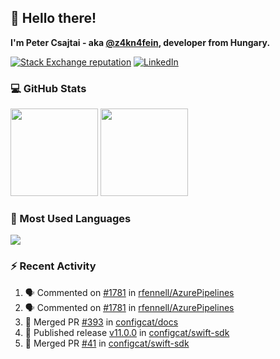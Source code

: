 ## 👋 Hello there!

**I'm Peter Csajtai - aka [@z4kn4fein](https://github.com/z4kn4fein), developer from Hungary.**

[![Stack Exchange reputation](https://img.shields.io/stackexchange/stackoverflow/r/8700582?color=orange&label=reputation&logo=stackoverflow&style=for-the-badge)](https://stackoverflow.com/users/8700582)
[![LinkedIn](https://img.shields.io/badge/linkedin-%230077B5.svg?style=for-the-badge&logo=linkedin&logoColor=white)](https://www.linkedin.com/in/csajtai-p%C3%A9ter-45395341/)

### 💻 GitHub Stats

<div>
  <img height="140px" src="https://github-readme-stats-pcsajtai.vercel.app/api?username=z4kn4fein&show_icons=true&hide_border=true&count_private=true&custom_title=Stats&theme=dracula&line_height=24&hide_title=true">
  <img height="140px" src="https://streak-stats.demolab.com?user=z4kn4fein&theme=dracula&hide_border=true">
  
</div>

### :toolbox: Most Used Languages

<img src="https://github-readme-stats-pcsajtai.vercel.app/api/top-langs/?username=z4kn4fein&theme=dracula&hide_border=true&layout=compact&langs_count=8&hide_title=true">

### :zap: Recent Activity

<!--START_SECTION:activity-->
1. 🗣 Commented on [#1781](https://github.com/rfennell/AzurePipelines/issues/1781#issuecomment-2012373958) in [rfennell/AzurePipelines](https://github.com/rfennell/AzurePipelines)
2. 🗣 Commented on [#1781](https://github.com/rfennell/AzurePipelines/issues/1781#issuecomment-2012105105) in [rfennell/AzurePipelines](https://github.com/rfennell/AzurePipelines)
3. 🎉 Merged PR [#393](https://github.com/configcat/docs/pull/393) in [configcat/docs](https://github.com/configcat/docs)
4. 🚀 Published release [v11.0.0](https://github.com/configcat/swift-sdk/releases/tag/11.0.0) in [configcat/swift-sdk](https://github.com/configcat/swift-sdk)
5. 🎉 Merged PR [#41](https://github.com/configcat/swift-sdk/pull/41) in [configcat/swift-sdk](https://github.com/configcat/swift-sdk)
<!--END_SECTION:activity-->
